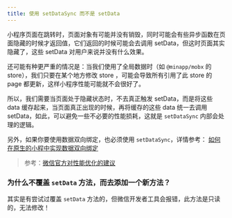 ```yaml
---
title: 使用 setDataSync 而不是 setData
---
```


小程序页面在跳转时，页面对象有可能并没有销毁，同时可能会有些异步函数在页面隐藏的时候才返回值，它们返回的时候可能会去调用 setData，但这时页面其实隐藏了，这些 setData 对用户来说并没有什么效果。

还可能有种更严重的情况是：当我们使用了全局数据时（如 `@minapp/mobx` 的 store），我们只要在某个地方修改 store ，可能会导致所有引用了此 store 的 page 都更新，这样小程序性能可能就不会很好了。

所以，我们需要当页面处于隐藏状态时，不去真正触发 setData，而是将这些 data 缓存起来，当页面真正出现的时候，再将缓存的这些 data 统一去调用 setData，如此，可以避免一些不必要的性能损耗，这就是 `setDataSync` 内部会处理的逻辑。

另外，如果你要使用数据双向绑定，也必须使用 `setDataSync`，详情参考： [如何在原生的小程中实现数据双向绑定](./doc-how-to-realize-two-way-data-bind.md)



> 参考：[微信官方对性能优化的建议](https://mp.weixin.qq.com/debug/wxadoc/dev/framework/performance/tips.html#%E5%B8%B8%E8%A7%81%E7%9A%84-setdata-%E6%93%8D%E4%BD%9C%E9%94%99%E8%AF%AF)



### 为什么不覆盖 `setData` 方法，而去添加一个新方法？

其实是有尝试过覆盖 `setData` 方法的，但微信开发者工具会报错，此方法是只读的，无法修改！
